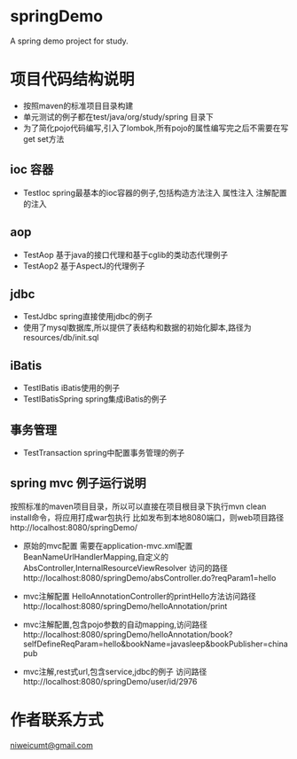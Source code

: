 # springDemo
A spring demo project for study.

项目代码结构说明
========

* 按照maven的标准项目目录构建
* 单元测试的例子都在test/java/org/study/spring 目录下
* 为了简化pojo代码编写,引入了lombok,所有pojo的属性编写完之后不需要在写get set方法

ioc 容器
------

* TestIoc spring最基本的ioc容器的例子,包括构造方法注入 属性注入 注解配置的注入

aop
---

* TestAop 基于java的接口代理和基于cglib的类动态代理例子
* TestAop2 基于AspectJ的代理例子

jdbc
----

* TestJdbc spring直接使用jdbc的例子
* 使用了mysql数据库,所以提供了表结构和数据的初始化脚本,路径为resources/db/init.sql

iBatis
------

* TestIBatis iBatis使用的例子
* TestIBatisSpring spring集成iBatis的例子

事务管理
----

* TestTransaction spring中配置事务管理的例子

spring mvc 例子运行说明
-----------------

按照标准的maven项目目录，所以可以直接在项目根目录下执行mvn clean install命令，将应用打成war包执行
比如发布到本地8080端口，则web项目路径
http://localhost:8080/springDemo/

* 原始的mvc配置
需要在application-mvc.xml配置 BeanNameUrlHandlerMapping,自定义的AbsController,InternalResourceViewResolver
访问的路径
http://localhost:8080/springDemo/absController.do?reqParam1=hello

* mvc注解配置
HelloAnnotationController的printHello方法访问路径
http://localhost:8080/springDemo/helloAnnotation/print

* mvc注解配置,包含pojo参数的自动mapping,访问路径
http://localhost:8080/springDemo/helloAnnotation/book?selfDefineReqParam=hello&bookName=javasleep&bookPublisher=chinapub

* mvc注解,rest式url,包含service,jdbc的例子
访问路径
http://localhost:8080/springDemo/user/id/2976


作者联系方式
======
niweicumt@gmail.com
